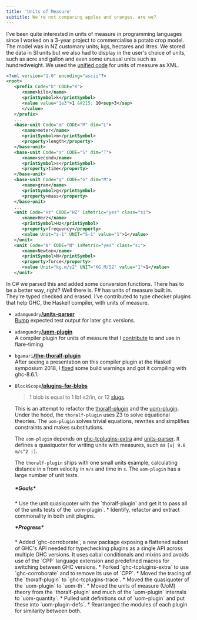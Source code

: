 ```yaml
---
title: 'Units of Measure'
subtitle: We're not comparing apples and oranges, are we?
---
```

I've been quite interested in units of measure in programming languages since I
worked on a 3-year project to commercialise a potato crop model. The model was
in NZ customary units; kgs, hectares and litres. We stored the data in SI units
but we also had to display in the user's choice of units, such as acre and
gallon and even some unusual units such as hundredweight. We used the [unified code](https://en.wikipedia.org/wiki/Unified_Code_for_Units_of_Measure) for units of measure as XML.

```xml
<?xml version="1.0" encoding="ascii"?>
<root>
   <prefix Code="k" CODE="K">
      <name>kilo</name>
      <printSymbol>k</printSymbol>
      <value value="1e3">1 &#215; 10<sup>3</sup>
      </value>
   </prefix>
   ...
   <base-unit Code="m" CODE="M" dim="L">
      <name>meter</name>
      <printSymbol>m</printSymbol>
      <property>length</property>
   </base-unit>
   <base-unit Code="s" CODE="S" dim="T">
      <name>second</name>
      <printSymbol>s</printSymbol>
      <property>time</property>
   </base-unit>
   <base-unit Code="g" CODE="G" dim="M">
      <name>gram</name>
      <printSymbol>g</printSymbol>
      <property>mass</property>
   </base-unit>
   ...
   <unit Code="Hz" CODE="HZ" isMetric="yes" class="si">
      <name>Herz</name>
      <printSymbol>Hz</printSymbol>
      <property>frequency</property>
      <value Unit="s-1" UNIT="S-1" value="1">1</value>
   </unit>
   <unit Code="N" CODE="N" isMetric="yes" class="si">
      <name>Newton</name>
      <printSymbol>N</printSymbol>
      <property>force</property>
      <value Unit="kg.m/s2" UNIT="KG.M/S2" value="1">1</value>
   </unit>
```

In C# we parsed this and added some conversion functions. There has to be a
better way, right? Well there is. F# has units of measure built in. They're
typed checked and erased. I've contributed to type checker plugins that help
GHC, the Haskell compiler, with units of measure.

* `adamgundry`[**/units-parser**](https://github.com/adamgundry/units-parser)  
[Bump](https://github.com/adamgundry/units-parser/commit/9db2652bfbeea5d69f590ce15c171d7b9801bb60)
expected test output for later ghc versions.
* `adamgundry`[**/uom-plugin**](http://hackage.haskell.org/package/uom-plugin)  
A compiler plugin for units of measure that
I [contribute](https://github.com/adamgundry/uom-plugin/graphs/contributors)
to and use in flare-timing.
* `bgamari`[**/the-thoralf-plugin**](https://cs.brynmawr.edu/~rae/papers/2018/thoralf/thoralf.pdf)  
After seeing a presentation on this compiler plugin at the Haskell symposium
2018,
I [fixed](https://github.com/bgamari/the-thoralf-plugin/commits?author=philderbeast)
some build warnings and got it compiling with ghc-8.6.1.
* `BlockScope`[**/plugins-for-blobs**](https://github.com/BlockScope/plugins-for-blobs)  

    > 1 blob is equal to 1 lbf⋅s2/in, or 12 [slugs][slug].

    This is an attempt to refactor the [thoralf-plugin][thoralf-plugin] and the
    [uom-plugin][uom-plugin]. Under the hood, the `thoralf-plugin` uses Z3 to solve
    equational theories. The `uom-plugin` solves trivial equations, rewrites and
    simplifies constraints and makes substitutions.

    [slug]: https://en.wikipedia.org/wiki/Slug_(unit)
    [uom-plugin]: https://github.com/adamgundry/uom-plugin
    [thoralf-plugin]: https://github.com/bgamari/the-thoralf-plugin
    [ghc-tcplugins-extra]: https://github.com/BlockScope/ghc-tcplugins-extra
    [units-parser]: https://github.com/adamgundry/units-parser

    The `uom-plugin` depends on [ghc-tcplugins-extra][ghc-tcplugins-extra] and
    [units-parser][units-parser]. It defines a quasiquoter for writing units with
    measures, such as `[u| 9.8 m/s^2 |]`.

    The `thoralf-plugin` ships with one small units example, calculating distance
    in `m` from velocity in `m/s` and time in `s`. The `uom-plugin` has a large
    number of unit tests.

    <h5>*Goals*</h5>
    * Use the unit quasiquoter with the `thoralf-plugin` and get it to pass all of
      the units tests of the `uom-plugin`.
    * Identify, refactor and extract commonality in both unit plugins.

    <h5 style="margin-top: 1em">*Progress*</h5>
    * Added `ghc-corroborate`, a new package exposing a flattened subset of GHC's
      API needed for typechecking plugins as a single API across multiple GHC
      versions. It uses cabal conditionals and mixins and avoids use of the `CPP`
      language extension and predefined macros for switching between GHC versions.
    * Forked `ghc-tcplugins-extra` to use `ghc-corroborate` and to remove its use
      of `CPP`.
    * Moved the tracing of the `thoralf-plugin` to `ghc-tcplugins-trace`.
    * Moved the quasiquoter of the `uom-plugin` to `uom-th`.
    * Moved the units of measure (UoM) theory from the `thoralf-plugin` and much of
      the `uom-plugin` internals to `uom-quantity`.
    * Pulled unit definitions out of `uom-plugin` and put these into
      `uom-plugin-defs`.
    * Rearranged the modules of each plugin for similarity between both.